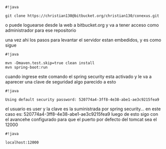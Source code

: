 
```
#!java

git clone https://christian130@bitbucket.org/christian130/conexus.git
```

o puede loguearse desde la web a bitbucket.org y va a tener acceso como administrador para ese repositorio

una vez ahi los pasos para levantar el servidor estan embedidos, y es como sigue


```
#!java

mvn -Dmaven.test.skip=true clean install
mvn spring-boot:run
```

cuando ingrese este comando el spring security esta activado y le va a aparecer una clave de seguridad algo parecido a esto


```
#!java

Using default security password: 520774a4-3ff8-4e38-abe1-ae3c9215fea9
```



el usuario es user y la clave es la suministrada por spring security... en este caso es: 520774a4-3ff8-4e38-abe1-ae3c9215fea9
luego de esto sigo con el avancehe configurado para que el puerto por defecto del tomcat sea el 12000


```
#!java

localhost:12000
```